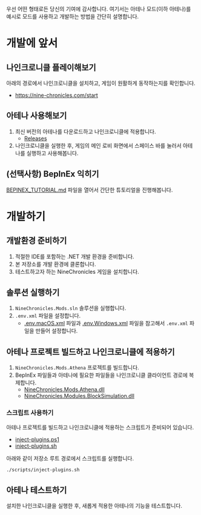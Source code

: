 우선 어떤 형태로든 당신의 기여에 감사합니다. 여기서는 아테나 모드(이하 아테나)를 예시로 모드를 사용하고 개발하는 방법을 간단히 설명합니다.

# 개발에 앞서

## 나인크로니클 플레이해보기

아래의 경로에서 나인크로니클을 설치하고, 게임이 원활하게 동작하는지를 확인합니다.
- https://nine-chronicles.com/start

## 아테나 사용해보기

1. 최신 버전의 아테나를 다운로드하고 나인크로니클에 적용합니다.
   - [Releases](https://github.com/planetarium/NineChronicles.Mods/releases)
2. 나인크로니클을 실행한 후, 게임의 메인 로비 화면에서 스페이스 바를 눌러서 아테나를 실행하고 사용해봅니다.

## (선택사항) BepInEx 익히기

[BEPINEX_TUTORIAL.md](./BEPINEX_TUTORIAL.md) 파일을 열어서 간단한 튜토리얼을 진행해봅니다.

# 개발하기

## 개발환경 준비하기

1. 적절한 IDE를 포함하는 .NET 개발 환경을 준비합니다.
2. 본 저장소를 개발 환경에 클론합니다.
3. 테스트하고자 하는 NineChronicles 게임을 설치합니다.

## 솔루션 실행하기

1. `NineChronicles.Mods.sln` 솔루션을 실행합니다.
2. `.env.xml` 파일을 설정합니다.
   - [.env.macOS.xml](./.env.macOS.xml) 파일과 [.env.Windows.xml](./.env.Windows.xml) 파일을 참고해서 `.env.xml` 파일을 만들어 설정합니다.

## 아테나 프로젝트 빌드하고 나인크로니클에 적용하기

1. `NineChronicles.Mods.Athena` 프로젝트를 빌드합니다.
2. BepInEx 파일들과 아테나에 필요한 파일들을 나인크로니클 클라이언트 경로에 복제합니다.
   - [NineChronicles.Mods.Athena.dll](./NineChronicles.Mods.Athena/bin/Release/netstandard2.1/NineChronicles.Mods.Athena.dll)
   - [NineChronicles.Modules.BlockSimulation.dll](NineChronicles.Mods.Athena/bin/Release/netstandard2.1/NineChronicles.Modules.BlockSimulation.dll)

### 스크립트 사용하기

아테나 프로젝트를 빌드하고 나인크로니클에 적용하는 스크립트가 준비되어 있습니다.

- [inject-plugins.ps1](./scripts/inject-plugins.ps1)
- [inject-plugins.sh](./scripts/inject-plugins.sh)

아래와 같이 저장소 루트 경로에서 스크립트를 실행합니다.

```bash
./scripts/inject-plugins.sh
```

## 아테나 테스트하기

설치한 나인크로니클을 실행한 후, 새롭게 적용한 아테나의 기능을 테스트합니다.
